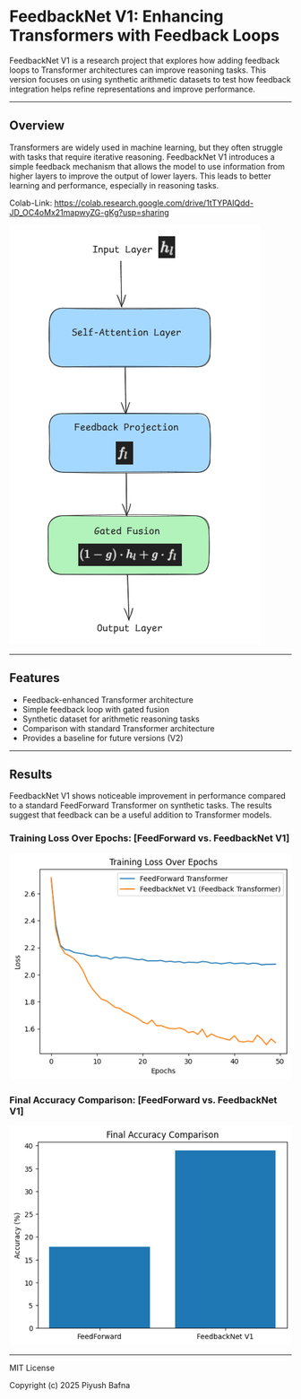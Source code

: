# FeedbackNet V1: Enhancing Transformers with Feedback Loops

FeedbackNet V1 is a research project that explores how adding feedback loops to Transformer architectures can improve reasoning tasks. This version focuses on using synthetic arithmetic datasets to test how feedback integration helps refine representations and improve performance.

---
## Overview

Transformers are widely used in machine learning, but they often struggle with tasks that require iterative reasoning. FeedbackNet V1 introduces a simple feedback mechanism that allows the model to use information from higher layers to improve the output of lower layers. This leads to better learning and performance, especially in reasoning tasks.

Colab-Link: https://colab.research.google.com/drive/1tTYPAIQdd-JD_OC4oMx21mapwyZG-gKg?usp=sharing

![alt text](image-2.png)


---
## Features

- Feedback-enhanced Transformer architecture
- Simple feedback loop with gated fusion
- Synthetic dataset for arithmetic reasoning tasks
- Comparison with standard Transformer architecture
- Provides a baseline for future versions (V2)


---
## Results

FeedbackNet V1 shows noticeable improvement in performance compared to a standard FeedForward Transformer on synthetic tasks. The results suggest that feedback can be a useful addition to Transformer models.

### Training Loss Over Epochs: [FeedForward vs. FeedbackNet V1]
![alt text](image.png)

### Final Accuracy Comparison: [FeedForward vs. FeedbackNet V1]
![alt text](image-1.png)

---
MIT License

Copyright (c) 2025 Piyush Bafna 